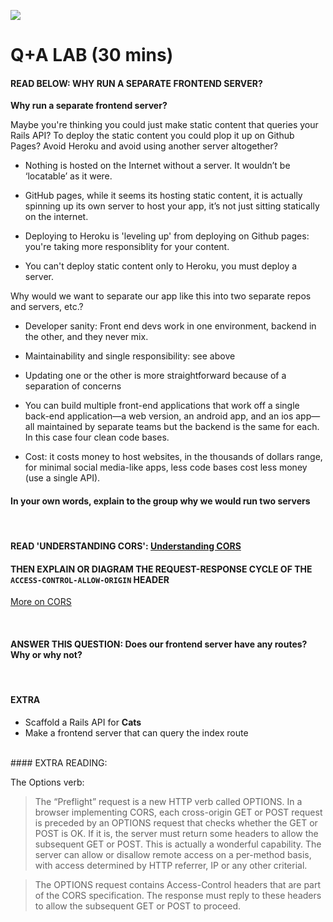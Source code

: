 ![](https://i.imgur.com/mS4bLMs.png)
# Q+A LAB (30 mins)

#### READ BELOW: WHY RUN A SEPARATE FRONTEND SERVER?

**Why run a separate frontend server?**

Maybe you're thinking you could just make static content that queries your Rails API? To deploy the static content you could plop it up on Github Pages? Avoid Heroku and avoid using another server altogether?

* Nothing is hosted on the Internet without a server. It wouldn’t be ‘locatable’ as it were.

* GitHub pages, while it seems its hosting static content, it is actually spinning up its own server to host your app, it’s not just sitting statically on the internet.

* Deploying to Heroku is 'leveling up' from deploying on Github pages: you're taking more responsiblity for your content.

* You can't deploy static content only to Heroku, you must deploy a server.


Why would we want to separate our app like this into two separate repos and servers, etc.?

- Developer sanity: Front end devs work in one environment, backend in the other, and they never mix.

- Maintainability and single responsibility: see above

- Updating one or the other is more straightforward because of a separation of concerns

- You can build multiple front-end applications that work off a single back-end application—a web version, an android app, and an ios app—all maintained by separate teams but the backend is the same for each. In this case four clean code bases.

- Cost: it costs money to host websites, in the thousands of dollars range, for minimal social media-like apps, less code bases cost less money (use a single API).

#### In your own words, explain to the group why we would run two servers

<br>

#### READ 'UNDERSTANDING CORS': [Understanding CORS](https://spring.io/understanding/CORS)

#### THEN EXPLAIN OR DIAGRAM THE REQUEST-RESPONSE CYCLE OF THE `ACCESS-CONTROL-ALLOW-ORIGIN` HEADER

[More on CORS](https://www.nczonline.net/blog/2010/05/25/cross-domain-ajax-with-cross-origin-resource-sharing/)

<br>

#### ANSWER THIS QUESTION: Does our frontend server have any routes? Why or why not?

<br>

#### EXTRA

* Scaffold a Rails API for **Cats**
* Make a frontend server that can query the index route

<br>
#### EXTRA READING:

The Options verb:

> The “Preflight” request is a new HTTP verb called OPTIONS.  In a browser implementing CORS, each cross-origin GET or POST request is preceded by an OPTIONS request that checks whether the GET or POST is OK.  If it is, the server must return some headers to allow the subsequent GET or POST.  This is actually a wonderful capability.  The server can allow or disallow remote access on a per-method basis, with access determined by HTTP referrer, IP or any other criterial.

> The OPTIONS request contains Access-Control headers that are part of the CORS specification.  The response must reply to these headers to allow the subsequent GET or POST to proceed.
